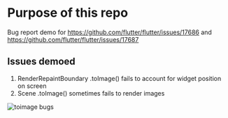 # Purpose of this repo

Bug report demo for https://github.com/flutter/flutter/issues/17686 and https://github.com/flutter/flutter/issues/17687

## Issues demoed

1. RenderRepaintBoundary .toImage() fails to account for widget position on screen
2. Scene .toImage() sometimes fails to render images

![toimage bugs](https://user-images.githubusercontent.com/1402046/40172928-cd305bda-59d8-11e8-8cec-f6179d569aa7.png)
